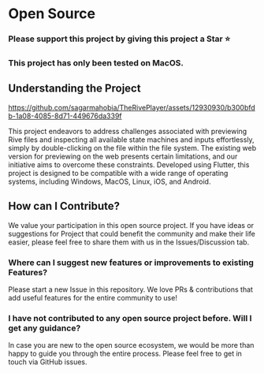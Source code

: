 # Open Source
### Please support this project by giving this project a Star ⭐️

### This project has only been tested on MacOS.

## Understanding the Project 
https://github.com/sagarmahobia/TheRivePlayer/assets/12930930/b300bfdb-1a08-4085-8d71-449676da339f

This project endeavors to address challenges associated with previewing Rive files and inspecting all available state machines and inputs effortlessly, simply by double-clicking on the file within the file system. The existing web version for previewing on the web presents certain limitations, and our initiative aims to overcome these constraints. Developed using Flutter, this project is designed to be compatible with a wide range of operating systems, including Windows, MacOS, Linux, iOS, and Android.
## How can I Contribute?

We value your participation in this open source project. If you have ideas or suggestions for Project that could benefit the community and make their life easier, please feel free to share them with us in the Issues/Discussion tab.

### Where can I suggest new features or improvements to existing Features?

Please start a new Issue in this repository. We love PRs & contributions that add useful features for the entire community to use!

### I have not contributed to any open source project before. Will I get any guidance?

In case you are new to the open source ecosystem, we would be more than happy to guide you through the entire process. Please feel free to get in touch via GitHub issues.






